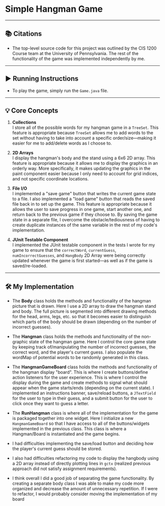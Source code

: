 # Simple Hangman Game

---

## 📚 Citations

- The top-level source code for this project was outlined by the CIS 1200 Course team at the University of Pennsylvania. The rest of the functionality of the game was implemented independently by me.

---

## ▶️ Running Instructions

- To play the game, simply run the `Game.java` file.

---

## 💡 Core Concepts

1. **Collections**  
   I store all of the possible words for my hangman game in a `TreeSet`. This feature is appropriate because `TreeSet` allows me to add words to the set without having to take into account a specific order/size—making it easier for me to add/delete words as I choose to.

2. **2D Arrays**  
   I display the hangman's body and the stand using a 6x6 2D array. This feature is appropriate because it allows me to display the graphics in an orderly way. More specifically, it makes updating the graphics in the paint component easier because I only need to account for grid indices, and not specific coordinate locations.

3. **File I/O**  
   I implemented a "save game" button that writes the current game state to a file. I also implemented a "load game" button that reads the saved file back in to set up the game. This feature is appropriate because it allows the user to save progress in one game, start another one, and return back to the previous game if they choose to. By saving the game state in a separate file, I overcome the obstacle/tediousness of having to create duplicate instances of the same variable in the rest of my code's implementation.

4. **JUnit Testable Component**  
   I implemented the JUnit testable component in the tests I wrote for my game to ensure that the `correctWord`, `currentGuess`, `numIncorrectGuesses`, and `HangBody` 2D Array were being correctly updated whenever the game is first started—as well as if the game is saved/re-loaded.

---

## 🛠️ My Implementation

- The **Body** class holds the methods and functionality of the hangman picture that is drawn. Here I use a 2D array to draw the hangman stand and body. The full picture is segmented into different drawing methods for the head, arms, legs, etc. so that it becomes easier to distinguish which parts of the body should be drawn (depending on the number of incorrect guesses).

- The **Hangman** class holds the methods and functionality of the non-graphic state of the hangman game. Here I control the core game state by keeping track of/manipulating the number of incorrect guesses, the correct word, and the player's current guess. I also populate the wordMap of potential words to be randomly generated in this class.

- The **HangmanGameBoard** class holds the methods and functionality of the hangman display "board". This is where I create buttons/define action listeners for the user experience. This is where I control the display during the game and create methods to signal what should appear when the game starts/ends (depending on the current state). I implemented an instructions banner, save/reload buttons, a `JTextField` for the user to type in their guess, and a submit button for the user to click once they want to guess a letter.

- The **RunHangman** class is where all of the implementation for the game is packaged together into one widget. Here I initialize a new `HangmanGameBoard` so that I have access to all of the buttons/widgets implemented in the previous class. This class is where a Hangman/Board is instantiated and the game begins.

- I had difficulties implementing the save/load button and deciding how the player's current guess should be stored.

- I also had difficulties refactoring my code to display the hangbody using a 2D array instead of directly plotting lines in `gctx` (realized previous approach did not satisfy assignment requirements).

- I think overall I did a good job of separating the game functionality. By creating a separate body class I was able to make my code more organized and decrease the amount of unnecessary repetition. If I were to refactor, I would probably consider moving the implementation of my board